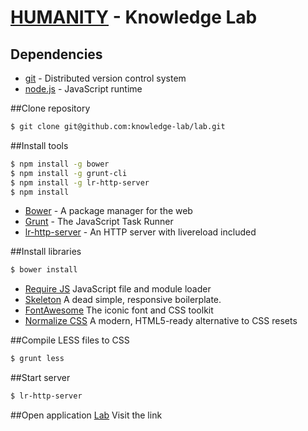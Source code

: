 # [HUMANITY](https://www.humanity.com/) - Knowledge Lab

## Dependencies
* [git](https://git-scm.com/) - Distributed version control system 
* [node.js](http://nodejs.org) - JavaScript runtime 


##Clone repository

```sh
$ git clone git@github.com:knowledge-lab/lab.git
```

##Install tools

```sh
$ npm install -g bower
$ npm install -g grunt-cli
$ npm install -g lr-http-server
$ npm install 
```

* [Bower](http://bower.io) - A package manager for the web
* [Grunt](http://gruntjs.com) - The JavaScript Task Runner
* [lr-http-server](https://www.npmjs.com/package/lr-http-server) - An HTTP server with livereload included


##Install libraries
```sh
$ bower install
```

* [Require JS](http://requirejs.org/docs/1.0/) JavaScript file and module loader
* [Skeleton](http://getskeleton.com/) A dead simple, responsive boilerplate.
* [FontAwesome](https://fortawesome.github.io/Font-Awesome/) The iconic font and CSS toolkit
* [Normalize CSS](http://necolas.github.io/normalize.css/) A modern, HTML5-ready alternative to CSS resets


##Compile LESS files to CSS
```sh
$ grunt less
```

##Start server
```sh
$ lr-http-server
```

##Open application
[Lab](http://127.0.0.1:8080) Visit the link
